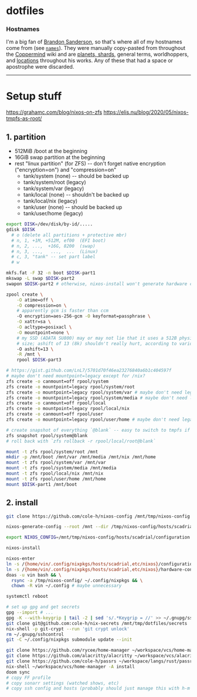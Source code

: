 # dotfiles

### Hostnames

I'm a big fan of [Brandon Sanderson], so that's where all of my hostnames come
from (see [`names`](./names)). They were manually copy-pasted from throughout the
[Coppermind] wiki and are [planets, shards], general terms, worldhoppers, and
[locations] throughout his works. Any of these that had a space or apostrophe
were discarded.

[Brandon Sanderson]: https://www.brandonsanderson.com/
[hostnames]: ./hostnames
[Coppermind]: https://coppermind.net/wiki/Coppermind:Welcome
[planets, shards]: https://coppermind.net/wiki/Cosmere#Planets
[locations]: https://coppermind.net/wiki/Category:Locations

---

# Setup stuff

https://grahamc.com/blog/nixos-on-zfs
https://elis.nu/blog/2020/05/nixos-tmpfs-as-root/

## 1. partition
  - 512MiB /boot at the beginning
  - 16GiB swap partition at the beginning
  - rest "linux partition" (for ZFS) -- don't forget native encryption
    ("encryption=on") and "compression=on"
    - tank/system (none) -- should be backed up
    - tank/system/root (legacy)
    - tank/system/var (legacy)
    - tank/local (none) -- shouldn't be backed up
    - tank/local/nix (legacy)
    - tank/user (none) -- should be backed up
    - tank/user/home (legacy)

``` sh
export DISK=/dev/disk/by-id/.....
gdisk $DISK
  # o (delete all partitions + protective mbr)
  # n, 1, +1M, +512M, ef00  (EFI boot)
  # n, 2, ...,  +16G, 8200  (swap)
  # n, 3, ...,   ...,  ...  (Linux)
  # c, 3, "tank" -- set part label
  # w

mkfs.fat -F 32 -n boot $DISK-part1
mkswap -L swap $DISK-part2
swapon $DISK-part2 # otherwise, nixos-install won't generate hardware config for this

zpool create \
    -O atime=off \
    -O compression=on \
    # apparently gcm is faster than ccm
    -O encryption=aes-256-gcm -O keyformat=passphrase \
    -O xattr=sa \
    -O acltype=posixacl \
    -O mountpoint=none \
    # my SSD (ADATA SU800) may or may not lie that it uses a 512B physical block
    # size; ashift of 13 (8k) shouldn't really hurt, according to various people
    -O ashift=13 \
    -R /mnt \
    rpool $DISK-part3

# https://gist.github.com/LnL7/5701d70f46ea23276840a6b1c404597f
# maybe don't need mountpoint=legacy except for /nix?
zfs create -o canmount=off rpool/system
zfs create -o mountpoint=legacy rpool/system/root
zfs create -o mountpoint=legacy rpool/system/var # maybe don't need legacy
zfs create -o mountpoint=legacy rpool/system/media # maybe don't need legacy
zfs create -o canmount=off rpool/local
zfs create -o mountpoint=legacy rpool/local/nix
zfs create -o canmount=off rpool/user
zfs create -o mountpoint=legacy rpool/user/home # maybe don't need legacy

# create snapshot of everything `@blank` -- easy to switch to tmpfs if I want
zfs snapshot rpool/system@blank
# roll back with `zfs rollback -r rpool/local/root@blank`

mount -t zfs rpool/system/root /mnt
mkdir -p /mnt/boot /mnt/var /mnt/media /mnt/nix /mnt/home
mount -t zfs rpool/system/var /mnt/var
mount -t zfs rpool/system/media /mnt/media
mount -t zfs rpool/local/nix /mnt/nix
mount -t zfs rpool/user/home /mnt/home
mount $DISK-part1 /mnt/boot
```


## 2. install

``` sh
git clone https://github.com/cole-h/nixos-config /mnt/tmp/nixos-config

nixos-generate-config --root /mnt --dir /tmp/nixos-config/hosts/scadrial

export NIXOS_CONFIG=/mnt/tmp/nixos-config/hosts/scadrial/configuration.nix

nixos-install

nixos-enter
ln -s /{home/vin/.config/nixpkgs/hosts/scadrial,etc/nixos}/configuration.nix
ln -s /{home/vin/.config/nixpkgs/hosts/scadrial,etc/nixos}/hardware-configuration.nix
doas -u vin bash && \
  rsync -a /tmp/nixos-config/ ~/.config/nixpkgs && \
  chown -R vin ~/.config # maybe unnecessary

systemctl reboot

# set up gpg and get secrets
gpg --import # ...
gpg -K --with-keygrip | tail -2 | sed 's/.*Keygrip = //' >> ~/.gnupg/sshcontrol # add auth subkey to sshcontrol
git clone git@github.com:cole-h/nix-secrets /mnt/tmp/dotfiles/secrets
nix-shell -p git-crypt --run 'git crypt unlock'
rm ~/.gnupg/sshcontrol
git -C ~/.config/nixpkgs submodule update --init

git clone https://github.com/rycee/home-manager ~/workspace/vcs/home-manager
git clone https://github.com/alacritty/alacritty ~/workspace/vcs/alacritty
git clone https://github.com/cole-h/passrs ~/workspace/langs/rust/passrs
nix-shell ~/workspace/vcs/home-manager -A install
doom sync
# copy FF profile
# copy sonarr settings (watched shows, etc)
# copy ssh config and hosts (probably should just manage this with h-m or smth)
```
